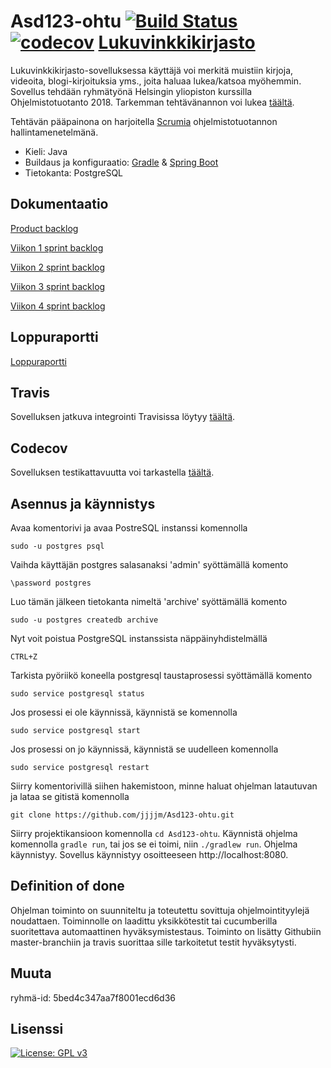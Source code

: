 # Asd123-ohtu  [![Build Status](https://travis-ci.com/jjjjm/Asd123-ohtu.svg?branch=master)](https://travis-ci.com/jjjjm/Asd123-ohtu)  [![codecov](https://codecov.io/gh/jjjjm/Asd123-ohtu/branch/master/graph/badge.svg)](https://codecov.io/gh/jjjjm/Asd123-ohtu) [Lukuvinkkikirjasto](https://asd123-ohtu.herokuapp.com/)

Lukuvinkkikirjasto-sovelluksessa käyttäjä voi merkitä muistiin kirjoja, videoita, blogi-kirjoituksia yms., joita haluaa lukea/katsoa myöhemmin. Sovellus tehdään ryhmätyönä Helsingin yliopiston kurssilla Ohjelmistotuotanto 2018. Tarkemman tehtävänannon voi lukea [täältä](https://github.com/mluukkai/ohjelmistotuotanto2018/wiki/miniprojekti-speksi).

Tehtävän pääpainona on harjoitella [Scrumia](https://www.scrum.org/resources/what-is-scrum) ohjelmistotuotannon hallintamenetelmänä.

* Kieli: Java
* Buildaus ja konfiguraatio: [Gradle](https://gradle.org/) & [Spring Boot](https://spring.io/)
* Tietokanta: PostgreSQL

## Dokumentaatio
[Product backlog](https://docs.google.com/spreadsheets/d/19UW1VPX9_UCwK7XIggMv1iKhb0BMqjDI0IBkyVOpkDY/edit#gid=0)

[Viikon 1 sprint backlog](https://docs.google.com/spreadsheets/d/19UW1VPX9_UCwK7XIggMv1iKhb0BMqjDI0IBkyVOpkDY/edit#gid=700264663)

[Viikon 2 sprint backlog](https://docs.google.com/spreadsheets/d/19UW1VPX9_UCwK7XIggMv1iKhb0BMqjDI0IBkyVOpkDY/edit#gid=2112997468)

[Viikon 3 sprint backlog](https://docs.google.com/spreadsheets/d/19UW1VPX9_UCwK7XIggMv1iKhb0BMqjDI0IBkyVOpkDY/edit#gid=760035095)

[Viikon 4 sprint backlog](https://docs.google.com/spreadsheets/d/19UW1VPX9_UCwK7XIggMv1iKhb0BMqjDI0IBkyVOpkDY/edit#gid=1239239064)

## Loppuraportti
[Loppuraportti](https://docs.google.com/document/d/15f6cxEsK4qrcORUhCMOmsJre2MykkZTPok-nKKnG6zk/edit)

## Travis
Sovelluksen jatkuva integrointi Travisissa löytyy [täältä](https://travis-ci.com/jjjjm/Asd123-ohtu).

## Codecov
Sovelluksen testikattavuutta voi tarkastella [täältä](https://codecov.io/gh/jjjjm/Asd123-ohtu).

## Asennus ja käynnistys
Avaa komentorivi ja avaa PostreSQL instanssi komennolla
```
sudo -u postgres psql
```
Vaihda käyttäjän postgres salasanaksi 'admin' syöttämällä komento
```
\password postgres
```
Luo tämän jälkeen tietokanta nimeltä 'archive' syöttämällä komento
```
sudo -u postgres createdb archive
```
Nyt voit poistua PostgreSQL instanssista näppäinyhdistelmällä 
```
CTRL+Z
```
Tarkista pyöriikö koneella postgresql taustaprosessi syöttämällä komento
```
sudo service postgresql status
```
Jos prosessi ei ole käynnissä, käynnistä se komennolla
```
sudo service postgresql start
```
Jos prosessi on jo käynnissä, käynnistä se uudelleen komennolla
```
sudo service postgresql restart
```
Siirry komentorivillä siihen hakemistoon, minne haluat ohjelman latautuvan ja lataa se gitistä komennolla
```
git clone https://github.com/jjjjm/Asd123-ohtu.git
```
Siirry projektikansioon komennolla ```cd Asd123-ohtu```. Käynnistä ohjelma komennolla ```gradle run```, tai jos se ei toimi, niin ```./gradlew run```.
Ohjelma käynnistyy. Sovellus käynnistyy osoitteeseen http://localhost:8080.

## Definition of done
Ohjelman toiminto on suunniteltu ja toteutettu sovittuja ohjelmointityylejä noudattaen. Toiminnolle on laadittu yksikkötestit tai cucumberilla suoritettava automaattinen hyväksymistestaus. Toiminto on lisätty Githubiin master-branchiin ja travis suorittaa sille tarkoitetut testit hyväksytysti.

## Muuta
ryhmä-id: 5bed4c347aa7f8001ecd6d36

## Lisenssi
 [![License: GPL v3](https://img.shields.io/badge/License-GPL%20v3-blue.svg)](https://www.gnu.org/licenses/gpl-3.0)
